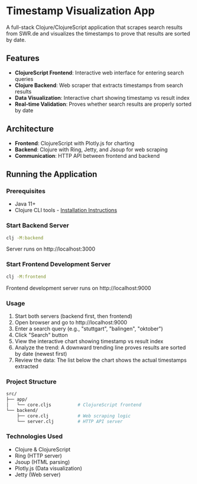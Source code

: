 # Timestamp Visualization App

A full-stack Clojure/ClojureScript application that scrapes search results from SWR.de and visualizes the timestamps to prove that results are sorted by date.

## Features

- **ClojureScript Frontend**: Interactive web interface for entering search queries
- **Clojure Backend**: Web scraper that extracts timestamps from search results
- **Data Visualization**: Interactive chart showing timestamp vs result index
- **Real-time Validation**: Proves whether search results are properly sorted by date

## Architecture

- **Frontend**: ClojureScript with Plotly.js for charting
- **Backend**: Clojure with Ring, Jetty, and Jsoup for web scraping
- **Communication**: HTTP API between frontend and backend

## Running the Application

### Prerequisites

- Java 11+
- Clojure CLI tools - [Installation Instructions](https://clojure.org/guides/install_clojure)

### Start Backend Server

```bash
clj -M:backend
```

Server runs on http://localhost:3000

### Start Frontend Development Server

```bash
clj -M:frontend
```

Frontend development server runs on http://localhost:9000

### Usage

1. Start both servers (backend first, then frontend)
2. Open browser and go to http://localhost:9000
3. Enter a search query (e.g., "stuttgart", "balingen", "oktober")
4. Click "Search" button
5. View the interactive chart showing timestamp vs result index
6. Analyze the trend: A downward trending line proves results are sorted by date (newest first)
7. Review the data: The list below the chart shows the actual timestamps extracted

### Project Structure

```bash
src/
├── app/
│   └── core.cljs          # ClojureScript frontend
└── backend/
    ├── core.clj           # Web scraping logic
    └── server.clj         # HTTP API server
```

### Technologies Used

- Clojure & ClojureScript
- Ring (HTTP server)
- Jsoup (HTML parsing)
- Plotly.js (Data visualization)
- Jetty (Web server)
